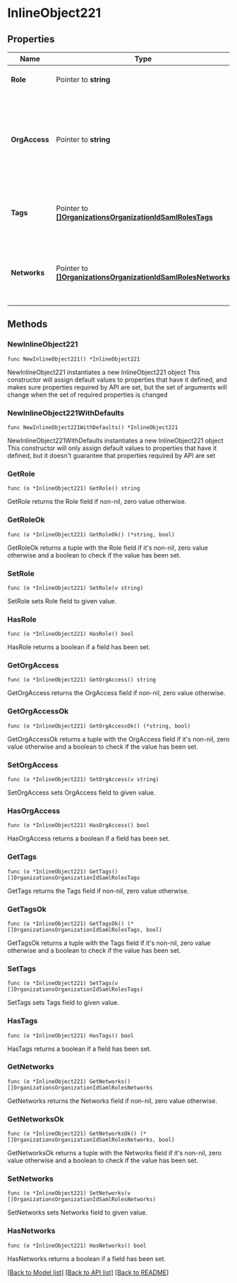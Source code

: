 # InlineObject221

## Properties

Name | Type | Description | Notes
------------ | ------------- | ------------- | -------------
**Role** | Pointer to **string** | The role of the SAML administrator | [optional] 
**OrgAccess** | Pointer to **string** | The privilege of the SAML administrator on the organization. Can be one of &#39;none&#39;, &#39;read-only&#39;, &#39;full&#39; or &#39;enterprise&#39; | [optional] 
**Tags** | Pointer to [**[]OrganizationsOrganizationIdSamlRolesTags**](OrganizationsOrganizationIdSamlRolesTags.md) | The list of tags that the SAML administrator has privleges on | [optional] 
**Networks** | Pointer to [**[]OrganizationsOrganizationIdSamlRolesNetworks**](OrganizationsOrganizationIdSamlRolesNetworks.md) | The list of networks that the SAML administrator has privileges on | [optional] 

## Methods

### NewInlineObject221

`func NewInlineObject221() *InlineObject221`

NewInlineObject221 instantiates a new InlineObject221 object
This constructor will assign default values to properties that have it defined,
and makes sure properties required by API are set, but the set of arguments
will change when the set of required properties is changed

### NewInlineObject221WithDefaults

`func NewInlineObject221WithDefaults() *InlineObject221`

NewInlineObject221WithDefaults instantiates a new InlineObject221 object
This constructor will only assign default values to properties that have it defined,
but it doesn't guarantee that properties required by API are set

### GetRole

`func (o *InlineObject221) GetRole() string`

GetRole returns the Role field if non-nil, zero value otherwise.

### GetRoleOk

`func (o *InlineObject221) GetRoleOk() (*string, bool)`

GetRoleOk returns a tuple with the Role field if it's non-nil, zero value otherwise
and a boolean to check if the value has been set.

### SetRole

`func (o *InlineObject221) SetRole(v string)`

SetRole sets Role field to given value.

### HasRole

`func (o *InlineObject221) HasRole() bool`

HasRole returns a boolean if a field has been set.

### GetOrgAccess

`func (o *InlineObject221) GetOrgAccess() string`

GetOrgAccess returns the OrgAccess field if non-nil, zero value otherwise.

### GetOrgAccessOk

`func (o *InlineObject221) GetOrgAccessOk() (*string, bool)`

GetOrgAccessOk returns a tuple with the OrgAccess field if it's non-nil, zero value otherwise
and a boolean to check if the value has been set.

### SetOrgAccess

`func (o *InlineObject221) SetOrgAccess(v string)`

SetOrgAccess sets OrgAccess field to given value.

### HasOrgAccess

`func (o *InlineObject221) HasOrgAccess() bool`

HasOrgAccess returns a boolean if a field has been set.

### GetTags

`func (o *InlineObject221) GetTags() []OrganizationsOrganizationIdSamlRolesTags`

GetTags returns the Tags field if non-nil, zero value otherwise.

### GetTagsOk

`func (o *InlineObject221) GetTagsOk() (*[]OrganizationsOrganizationIdSamlRolesTags, bool)`

GetTagsOk returns a tuple with the Tags field if it's non-nil, zero value otherwise
and a boolean to check if the value has been set.

### SetTags

`func (o *InlineObject221) SetTags(v []OrganizationsOrganizationIdSamlRolesTags)`

SetTags sets Tags field to given value.

### HasTags

`func (o *InlineObject221) HasTags() bool`

HasTags returns a boolean if a field has been set.

### GetNetworks

`func (o *InlineObject221) GetNetworks() []OrganizationsOrganizationIdSamlRolesNetworks`

GetNetworks returns the Networks field if non-nil, zero value otherwise.

### GetNetworksOk

`func (o *InlineObject221) GetNetworksOk() (*[]OrganizationsOrganizationIdSamlRolesNetworks, bool)`

GetNetworksOk returns a tuple with the Networks field if it's non-nil, zero value otherwise
and a boolean to check if the value has been set.

### SetNetworks

`func (o *InlineObject221) SetNetworks(v []OrganizationsOrganizationIdSamlRolesNetworks)`

SetNetworks sets Networks field to given value.

### HasNetworks

`func (o *InlineObject221) HasNetworks() bool`

HasNetworks returns a boolean if a field has been set.


[[Back to Model list]](../README.md#documentation-for-models) [[Back to API list]](../README.md#documentation-for-api-endpoints) [[Back to README]](../README.md)



